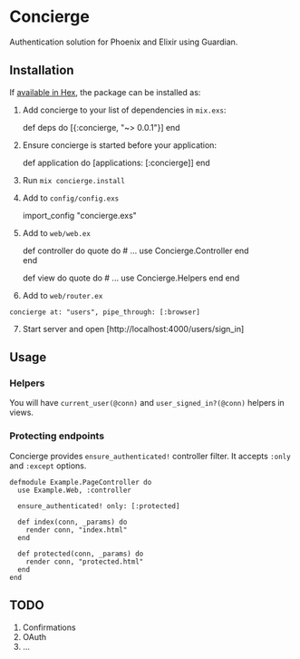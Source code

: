# Concierge

Authentication solution for Phoenix and Elixir using Guardian.

## Installation

If [available in Hex](https://hex.pm/docs/publish), the package can be installed as:

  1. Add concierge to your list of dependencies in `mix.exs`:

        def deps do
          [{:concierge, "~> 0.0.1"}]
        end

  2. Ensure concierge is started before your application:

        def application do
          [applications: [:concierge]]
        end

  3. Run `mix concierge.install`
  4. Add to `config/config.exs` 

        import_config "concierge.exs"

  5. Add to `web/web.ex`

        def controller do 
          quote do 
            # ...
            use Concierge.Controller
          end  
        end

        def view do
          quote do
            # ...
            use Concierge.Helpers
          end
        end

  6. Add to `web/router.ex`

    concierge at: "users", pipe_through: [:browser]

  7. Start server and open [http://localhost:4000/users/sign_in]
         
## Usage

### Helpers

You will have `current_user(@conn)` and `user_signed_in?(@conn)` helpers in views.

### Protecting endpoints

Concierge provides `ensure_authenticated!` controller filter. It accepts `:only` and `:except` options.

    defmodule Example.PageController do
      use Example.Web, :controller

      ensure_authenticated! only: [:protected]

      def index(conn, _params) do
        render conn, "index.html"
      end

      def protected(conn, _params) do
        render conn, "protected.html"
      end
    end

## TODO

1. Confirmations
2. OAuth
3. ...

